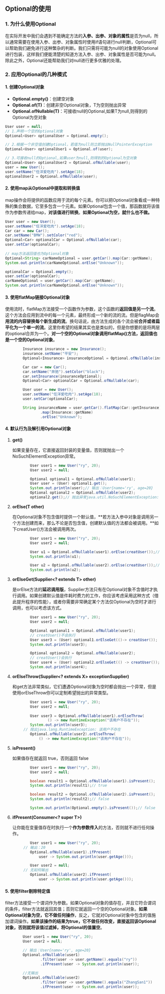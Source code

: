 ## Optional的使用

### 1. 为什么使用Optional

​	在实际开发中我们会遇到不能确定方法的**入参、出参、对象的属性**是否为null，所以通常需要在使用入参、出参、对象属性时使用if语句进行null判断，Optional可以帮助我们避免进行这种繁杂的判断。我们只需将可能为null的对象使用Optional进行包装，这样我们便能清楚的知道方法入参、出参、对象属性是否可能为null。除此之外，Optional还能帮助我们对null进行更多优雅的处理。

### 2. 应用Optional的几种模式

#### 1. 创建Optional对象

- **Optional.empty()**：创建空对象
- **Optional.of(T)**：创建非空Optional对象，T为空则抛出异常
- **Optional.ofNullable(T)**：可接收null的Optional,如果T为null,则得到的Optional为空对象

```java
User user = null;
// 1.声明一个空的Optional对象
Optional<User> optionalUser = Optional.empty();

// 2.根据一个非空值创建Optional，若值为null则立即抛出NullPointerException
Optional<User> optionalUser1 = Optional.of(user);

// 3.可接收null的Optional,如果user为null,则得到的Optional为空对象
Optional<User> optionalUser2 = Optional.ofNullable(user);
user = new User();
user.setName("任洋爱吃肉").setAge(18);
optionalUser2 = Optional.ofNullable(user);
```

#### 2. 使用map从Optional中提取和转换值

​	map操作会将提供的函数应用于流的每个元素。你可以把Optional对象看成一种特殊的集合数据，它至多包含一个元素。如果Optional包含一个值，那函数就将该值作为参数传递给map，**对该值进行转换**。**如果Optional为空，就什么也不做。**

```java
User user = new User();
user.setName("任洋爱吃肉").setAge(18);
Car car = new Car();
car.setName("BMW").setColor("red");
Optional<Car> optionalCar = Optional.ofNullable(car);
user.setCar(optionalCar);  
      
// map方法返回值也为Optional对象
Optional<String> carNameOptional = user.getCar().map(Car::getName);
System.out.println(carNameOptional.orElse("Unknown"));

optionalCar = Optional.empty();
user.setCar(optionalCar);
carNameOptional = user.getCar().map(Car::getName);
System.out.println(carNameOptional.orElse("Unknown"));
```

#### 3. 使用flatMap链接Optional对象

​	使用流时，flatMap方法接受一个函数作为参数，这个函数的**返回值是另一个流**。这个方法会应用到流中的每一个元素，最终形成一个新的流的流。但是flagMap会**用流的内容替换每个新生成的流**。换句话说，由方法生成的各个流会被**合并或者扁平化为一个单一的流**。这里你希望的结果其实也是类似的，但是你想要的是将两层的optional合并为一个。**对一个空的Optional对象调用flatMap()方法，返回值也是一个空的Optional对象**。

```java
        Insurance insurance = new Insurance();
        insurance.setName("平安");
        Optional<Insurance> insuranceOptional = Optional.ofNullable(insurance);

        Car car = new Car();
        car.setName("奔驰").setColor("black");
        car.setInsurance(insuranceOptional);
        Optional<Car> optionalCar = Optional.ofNullable(car);

        User user = new User();
        user.setName("任洋爱吃肉").setAge(18);
        user.setCar(optionalCar);

        String insuranceName = user.getCar().flatMap(Car::getInsurance)
                .map(Insurance::getName)
                .orElse("Unknown");
```

#### 4. 默认行为及解引用Optional对象

1. **get()**

   如果变量存在，它直接返回封装的变量值，否则就抛出一个NoSuchElementException异常。

   ```java
           User user1 = new User("ry", 20);
           User user2 = null;
   
           Optional optional1 = Optional.ofNullable(user1);
           User user = (User) optional1.get();
           System.out.println(user);// 输出：User{name='ry', age=20}
           Optional optional2 = Optional.ofNullable(user2);
           optional2.get();// 抛出异常java.util.NoSuchElementException: No value present
   ```

2. **orElse(T other)**

   在Optional对象不包含值时提供一个默认值，**若方法入参中对象是调用另一个方法创建而来，那么不论是否包含值，创建默认值的方法都会被调用。**如下creatUser()方法会被调用两次。

   ```java
           User user1 = new User("ry", 20);
           User user2 = null;
   
           User u1 = Optional.ofNullable(user1).orElse(creatUser());// creatUser()会执行
           System.out.println(u1);
   
           User u2 = Optional.ofNullable(user2).orElse(creatUser());// creatUser()会执行
           System.out.println(u2);
   ```

3. **orElseGet(Supplier<? extends T> other)**

   ​	是orElse方法的**延迟调用版**，Supplier方法只有在Optional对象不含值时才执行调用。如果创建默认值是件耗时费力的工作，你应该考虑采用这种方式（借此提升程序的性能），或者你需要非常确定某个方法仅Optional为空时才进行调用，也可以考虑该方式。

   ```java
           User user1 = new User("ry", 20);
           User user2 = null;
   
           Optional optional1 = Optional.ofNullable(user1);
           // creatUser()不会执行
           User user3 = (User) optional1.orElseGet(()-> creatUser());
           System.out.println(user3);
   
           Optional optional2 = Optional.ofNullable(user2);
           // creatUser()会执行
           User user4 = (User) optional2.orElseGet(() -> creatUser());
           System.out.println(user4);
   ```

4. **orElseThrow(Supplier<? extends X> exceptionSupplier)**

   ​	和get方法非常类似，它们遭遇Optional对象为空时都会抛出一个异常，但是使用orElseThrow你可以定制希望抛出的异常类型。

   ```java
           User user1 = new User("ry", 20);
           User user2 = null;
   	
           User user3 = Optional.ofNullable(user1).orElseThrow(
                   () -> new RuntimeException("该用户不存在"));
           System.out.println(user3);
   		// 抛出java.lang.RuntimeException: 该用户不存在
           Optional.ofNullable(user2).orElseThrow(
               () -> new RuntimeException("该用户不存在"));
   ```

5. **isPresent()**

   如果值存在就返回 true，否则返回 false

   ```java
           User user1 = new User("ry", 20);
           User user2 = null;
   
           boolean result1 = Optional.ofNullable(user1).isPresent();
           System.out.println(result1);// true
   
           boolean result2 = Optional.ofNullable(user2).isPresent();
           System.out.println(result2);// false
   
           System.out.println(Optional.empty().isPresent());// false
   ```

6. **ifPresent(Consumer<? super T>)**

   让你能在变量值存在时执行一个**作为参数传入**的方法，否则就不进行任何操作。

   ```java
           User user1 = new User("ry", 20);
   		// 输出：20
           Optional.ofNullable(user1).ifPresent(
               user -> System.out.println(user.getAge()));
   
           User user2 = null;
   		// 无如何输出
           Optional.ofNullable(user2).ifPresent(
               user -> System.out.println(user.getAge()));
   ```

#### 5. 使用filter剔除特定值

​	filter方法接受一个谓词作为参数。如果Optional对象的值存在，并且它符合谓词的条件，filter方法就返回其值；否则它就返回一个空的Optional对象。**如果Optional对象为空，它不做任何操作**，反之，它就对Optional对象中包含的值施加谓词操作。**如果该操作的结果为true，它不做任何改变，直接返回该Optional对象，否则就将该值过滤掉，将Optional的值置空**。

```java
        User user1 = new User("ry", 20);
        User user2 = null;

		// 输出：User{name='ry', age=20}
        Optional.ofNullable(user1)
                .filter(user -> user.getName().equals("ry"))
                .ifPresent(user -> System.out.println(user));
		
		//无输出 
        Optional.ofNullable(user2)
                .filter(user -> user.getName().equals("ZhangSan1"))
                .ifPresent(user -> System.out.println(user));
```